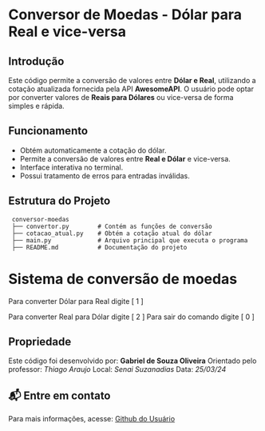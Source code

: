 # Conversor de Moedas - Dólar para Real e vice-versa

##  Introdução
Este código permite a conversão de valores entre **Dólar e Real**, utilizando a cotação atualizada fornecida pela API **AwesomeAPI**. O usuário pode optar por converter valores de **Reais para Dólares** ou vice-versa de forma simples e rápida.

##  Funcionamento
- Obtém automaticamente a cotação do dólar.
- Permite a conversão de valores entre **Real e Dólar** e vice-versa.
- Interface interativa no terminal.
- Possui tratamento de erros para entradas inválidas.

##  Estrutura do Projeto
```
 conversor-moedas
 ├── convertor.py        # Contém as funções de conversão
 ├── cotacao_atual.py    # Obtém a cotação atual do dólar
 ├── main.py             # Arquivo principal que executa o programa
 ├── README.md           # Documentação do projeto
```

Sistema de conversão de moedas
============================

Para converter Dólar para Real digite [ 1 ] 

Para converter Real para Dólar digite [ 2 ]
Para sair do comando digite [ 0 ]


##  Propriedade
Este código foi desenvolvido por: **Gabriel de Souza Oliveira**
Orientado pelo professor: *Thiago Araujo*
Local: *Senai Suzanadias*
Data: *25/03/24*

## 📬 Entre em contato
Para mais informações, acesse: [Github do Usuário](https://github.com/seu-usuario)

